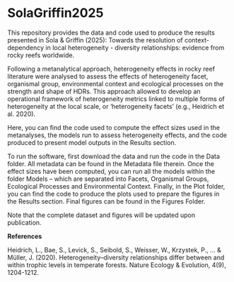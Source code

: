 # SolaGriffin2025

This repository provides the data and code used to produce the results presented in Sola & Griffin (2025): Towards the resolution of context-dependency in local heterogeneity - diversity relationships: evidence from rocky reefs worldwide. 

Following a metanalytical approach, heterogeneity effects in rocky reef literature were analysed to assess the effects of heterogeneity facet, organismal group, environmental context and ecological processes on the strength and shape of HDRs. This approach allowed to develop an operational framework of heterogeneity metrics linked to multiple forms of heterogeneity at the local scale, or ‘heterogeneity facets’ (e.g., Heidrich et al. 2020). 

Here, you can find the code used to compute the effect sizes used in the metanalyses, the models run to assess heterogeneity effects, and the code produced to present model outputs in the Results section. 

To run the software, first download the data and run the code in the Data folder. All metadata can be found in the Metadata file therein. Once the effect sizes have been computed, you can run all the models within the folder Models – which are separated into Facets, Organismal Groups, Ecological Processes and Environmental Context. Finally, in the Plot folder, you can find the code to produce the plots used to prepare the figures in the Results section. Final figures can be found in the Figures Folder.

Note that the complete dataset and figures will be updated upon publication.

**References**

Heidrich, L., Bae, S., Levick, S., Seibold, S., Weisser, W., Krzystek, P., ... & Müller, J. (2020). Heterogeneity–diversity relationships differ between and within trophic levels in temperate forests. Nature Ecology & Evolution, 4(9), 1204-1212.

